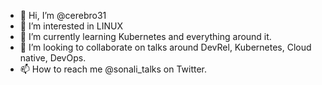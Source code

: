 - 👋 Hi, I’m @cerebro31
- 👀 I’m interested in LINUX
- 🌱 I’m currently learning Kubernetes and everything around it.
- 💞️ I’m looking to collaborate on talks around DevRel, Kubernetes, Cloud native, DevOps.
- 📫 How to reach me @sonali_talks on Twitter.

<!---
cerebro31/cerebro31 is a ✨ special ✨ repository because its `README.md` (this file) appears on your GitHub profile.
You can click the Preview link to take a look at your changes.
--->
